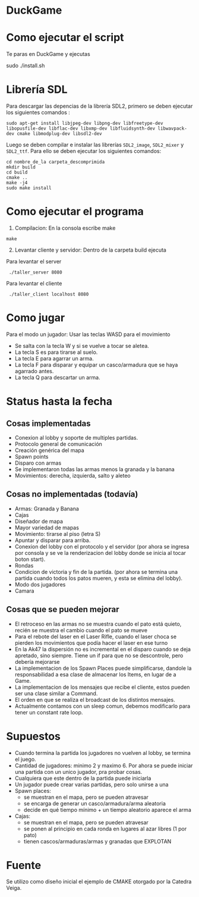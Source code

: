 # DuckGame

# Como ejecutar el script

Te paras en DuckGame y ejecutas

sudo ./install.sh




# Librería SDL
Para descargar las depencias de la librería SDL2, primero se deben ejecutar los siguientes comandos :
```
sudo apt-get install libjpeg-dev libpng-dev libfreetype-dev libopusfile-dev libflac-dev libxmp-dev libfluidsynth-dev libwavpack-dev cmake libmodplug-dev libsdl2-dev
```
Luego se deben compilar e instalar las librerías `SDL2_image`, `SDL2_mixer` y `SDL2_ttf`. Para ello se deben ejecutar los siguientes comandos:
```
cd nombre_de_la carpeta_descomprimida
mkdir build
cd build
cmake ..
make -j4
sudo make install
```

# Como ejecutar el programa

1. Compilacion: En la consola escribe make

```
make
```
2. Levantar cliente y servidor: Dentro de la carpeta build ejecuta

Para levantar el server
```
 ./taller_server 8080
```

Para levantar el cliente
```
 ./taller_client localhost 8080
```

# Como jugar

Para el modo un jugador:
Usar las teclas WASD para el movimiento
- Se salta con la tecla W y si se vuelve a tocar se aletea.
- La tecla S es para tirarse al suelo.
- La tecla E para agarrar un arma.
- La tecla F para disparar y equipar un casco/armadura que se haya agarrado antes.
- La tecla Q para descartar un arma.


# Status hasta la fecha

## Cosas implementadas
- Conexion al lobby y soporte de multiples partidas. 
- Protocolo general de comunicación
- Creación genérica del mapa
- Spawn points
- Disparo con armas
- Se implementaron todas las armas menos la granada y la banana
- Movimientos: derecha, izquierda, salto y aleteo

## Cosas no implementadas (todavía)

- Armas: Granada y Banana
- Cajas
- Diseñador de mapa
- Mayor variedad de mapas
- Movimiento: tirarse al piso (letra S)
- Apuntar y disparar para arriba.
- Conexion del lobby con el protocolo y el servidor (por ahora se ingresa por consola y se ve la renderizacion del lobby donde se inicia al tocar boton start).
- Rondas
- Condicion de victoria y fin de la partida. (por ahora se termina una partida cuando todos los patos mueren, y esta se elimina del lobby).
- Modo dos jugadores
- Camara

## Cosas que se pueden mejorar

- El retroceso en las armas no se muestra cuando el pato está quieto, recién se muestra el cambio cuando el pato se mueve
- Para el rebote del laser en el Laser Rifle, cuando el laser choca se pierden los movimientos que podía hacer el laser en ese turno
- En la Ak47 la dispersión no es incremental en el disparo cuando se deja apretado, sino siempre. Tiene un if para que no se descontrole, pero debería mejorarse
- La implementacion de los Spawn Places puede simplificarse, dandole la responsabilidad a esa clase de almacenar los Items, en lugar de a Game.
- La implementacion de los mensajes que recibe el cliente, estos pueden ser una clase similar a Command.
- El orden en que se realiza el broadcast de los distintos mensajes.
- Actualmente contamos con un sleep comun, debemos modificarlo para tener un constant rate loop.

# Supuestos

- Cuando termina la partida los jugadores no vuelven al lobby, se termina el juego.
- Cantidad de jugadores: minimo 2 y maximo 6. Por ahora se puede iniciar una partida con un unico jugador, pra probar cosas.
- Cualquiera que este dentro de la partida puede iniciarla
- Un jugador puede crear varias partidas, pero solo unirse a una
- Spawn places:
  * se muestran en el mapa, pero se pueden atravesar
  * se encarga de generar un casco/armadura/arma aleatoria
  * decide en qué tiempo mínimo + un tiempo aleatorio aparece el arma
- Cajas:
  * se muestran en el mapa, pero se pueden atravesar
  * se ponen al principio en cada ronda en lugares al azar libres (1 por pato)
  * tienen cascos/armaduras/armas y granadas que EXPLOTAN

# Fuente

Se utilizo como diseño inicial el ejemplo de CMAKE otorgado por la Catedra Veiga.
